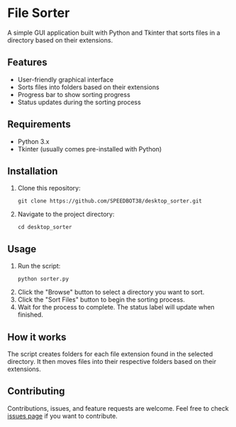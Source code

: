 # File Sorter

A simple GUI application built with Python and Tkinter that sorts files in a directory based on their extensions.

## Features

- User-friendly graphical interface
- Sorts files into folders based on their extensions
- Progress bar to show sorting progress
- Status updates during the sorting process

## Requirements

- Python 3.x
- Tkinter (usually comes pre-installed with Python)

## Installation

1. Clone this repository:
   ```
   git clone https://github.com/SPEEDBOT38/desktop_sorter.git
   ```
2. Navigate to the project directory:
   ```
   cd desktop_sorter
   ```

## Usage

1. Run the script:
   ```
   python sorter.py
   ```
2. Click the "Browse" button to select a directory you want to sort.
3. Click the "Sort Files" button to begin the sorting process.
4. Wait for the process to complete. The status label will update when finished.

## How it works

The script creates folders for each file extension found in the selected directory. It then moves files into their respective folders based on their extensions.

## Contributing

Contributions, issues, and feature requests are welcome. Feel free to check [issues page](https://github.com/SPEEDBOT38/desktop_sorter/issues) if you want to contribute.
